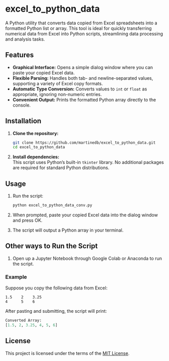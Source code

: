 # excel_to_python_data

A Python utility that converts data copied from Excel spreadsheets into a formatted Python list or array. This tool is ideal for quickly transferring numerical data from Excel into Python scripts, streamlining data processing and analysis tasks.

## Features

- **Graphical Interface:** Opens a simple dialog window where you can paste your copied Excel data.
- **Flexible Parsing:** Handles both tab- and newline-separated values, supporting a variety of Excel copy formats.
- **Automatic Type Conversion:** Converts values to `int` or `float` as appropriate, ignoring non-numeric entries.
- **Convenient Output:** Prints the formatted Python array directly to the console.

## Installation

1. **Clone the repository:**
   ```bash
   git clone https://github.com/martinedb/excel_to_python_data.git
   cd excel_to_python_data
   ```

2. **Install dependencies:**  
   This script uses Python’s built-in `tkinter` library. No additional packages are required for standard Python distributions.

## Usage

1. Run the script:
   ```bash
   python excel_to_python_data_conv.py
   ```

2. When prompted, paste your copied Excel data into the dialog window and press OK.

3. The script will output a Python array in your terminal.

## Other ways to Run the Script

1. Open up a Jupyter Notebook through Google Colab or Anaconda to run the script.

### Example

Suppose you copy the following data from Excel:

```
1.5    2    3.25
4      5    6
```

After pasting and submitting, the script will print:

```python
Converted Array:
[1.5, 2, 3.25, 4, 5, 6]
```

## License

This project is licensed under the terms of the [MIT License](LICENSE).
